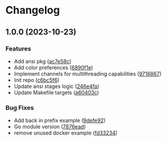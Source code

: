 # Changelog

## 1.0.0 (2023-10-23)


### Features

* Add ansi pkg ([ac7e58c](https://github.com/louislef299/ansi/commit/ac7e58c2605855712cfaf5d1fa880662f1fea8f4))
* Add color preferences ([6890f1e](https://github.com/louislef299/ansi/commit/6890f1eb473131e0466a000087f89a0b1f8c805d))
* Implement channels for multithreading capabilities ([9716867](https://github.com/louislef299/ansi/commit/9716867c56620cbe46913f483a5f1e97a6d9f20b))
* Init repo ([c6bc5f6](https://github.com/louislef299/ansi/commit/c6bc5f60b1a9835d7706a77189708e6a323282ce))
* Update ansi stages logic ([246e4fa](https://github.com/louislef299/ansi/commit/246e4fa7fed747224386dbe3ff8b2525e43e76ef))
* Update Makefile targets ([a60403c](https://github.com/louislef299/ansi/commit/a60403c2356032aac7d18de4438af95960eed6ad))


### Bug Fixes

* Add back in prefix example ([9defe92](https://github.com/louislef299/ansi/commit/9defe9265eba8b79217f7a0598234c5860e1c6bb))
* Go module version ([7876ead](https://github.com/louislef299/ansi/commit/7876ead7c5a9fc8953ec21489641e14ea1d8393b))
* remove unused docker example ([fd33234](https://github.com/louislef299/ansi/commit/fd33234236653e5e1cdefd84f4a3900653b89dec))
